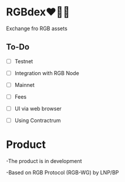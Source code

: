 # RGBdex❤️💚💙

Exchange fro RGB assets

## To-Do
- [ ] Testnet
- [ ] Integration with RGB Node
- [ ] Mainnet
- [ ] Fees
- [ ] UI via web browser
- [ ] Using Contractrum


# Product

-The product is in development

-Based on RGB Protocol (RGB-WG) by LNP/BP
